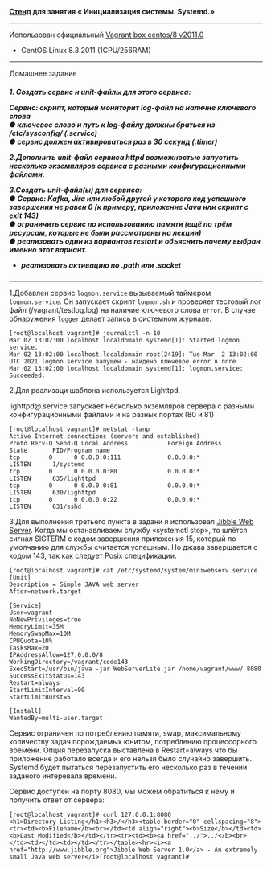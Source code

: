 **[Стенд](Vagrantfile) для занятия  « Инициализация системы. Systemd.»**
___

Использован официальный [Vagrant box centos/8 v2011.0](https://app.vagrantup.com/centos/boxes/8)

* CentOS Linux 8.3.2011 (1CPU/256RAM)

___

Домашнее задание

<h5> 
1. Cоздать сервис и unit-файлы для этого сервиса:

Cервис: скрипт, который мониторит log-файл на наличие ключевого слова  
● ключевое слово и путь к log-файлу должны браться из /etc/sysconfig/ (.service)  
● сервис должен активироваться раз в 30 секунд (.timer)

2.Дополнить unit-файл сервиса httpd возможностью запустить несколько экземпляров сервиса с разными конфигурационными файлами.

3.Создать unit-файл(ы) для сервиса:  
● Cервис: Kafka, Jira или любой другой у которого код успешного завершения не равен 0 (к примеру, приложение Java или скрипт с exit 143)  
● ограничить сервис по использованию памяти (ещё по трём ресурсам, которые не были рассмотрены на лекции)  
● реализовать один из вариантов restart и объяснить почему выбран именно этот вариант.  
* реализовать активацию по .path или .socket

 </h5>
  
___

1.Добавлен сервис `logmon.service` вызываемый таймером `logmon.service`. Он запускает скрипт `logmon.sh` и проверяет тестовый лог файл (/vagrant/testlog.log) на наличие ключевого слова `error`. В случае обнаружения `logger` делает запись в системном журнале.

```
[root@localhost vagrant]# journalctl -n 10
Mar 02 13:02:00 localhost.localdomain systemd[1]: Started logmon service.
Mar 02 13:02:00 localhost.localdomain root[2419]: Tue Mar  2 13:02:00 UTC 2021 logmon service запущен - найдено ключевое error в логе
Mar 02 13:02:00 localhost.localdomain systemd[1]: logmon.service: Succeeded.
```

2.Для реализаци шаблона используется Lighttpd.

lighttpd@.service запускает несколько экземляров сервера с разными конфигурационными файлами и на разных портах (80 и 81)

```
[root@localhost vagrant]# netstat -tanp 
Active Internet connections (servers and established)
Proto Recv-Q Send-Q Local Address           Foreign Address         State       PID/Program name    
tcp        0      0 0.0.0.0:111             0.0.0.0:*               LISTEN      1/systemd           
tcp        0      0 0.0.0.0:80              0.0.0.0:*               LISTEN      635/lighttpd        
tcp        0      0 0.0.0.0:81              0.0.0.0:*               LISTEN      630/lighttpd        
tcp        0      0 0.0.0.0:22              0.0.0.0:*               LISTEN      631/sshd 
```

3.Для выполнения третьего пункта в задани я использовал [Jibble Web Server](http://www.jibble.org/jibblewebserver.php). Когда мы останавливаем службу «systemctl stop», то шлётся сигнал SIGTERM с кодом завершения приложения 15, который по умолчанию для службы считается успешным. Но джава завершается с кодом 143, так как следует Posix спецификации.
```
[root@localhost vagrant]# cat /etc/systemd/system/miniwebserv.service 
[Unit]
Description = Simple JAVA web server
After=network.target

[Service]
User=vagrant
NoNewPrivileges=true
MemoryLimit=35M
MemorySwapMax=10M
CPUQuota=10%
TasksMax=20
IPAddressAllow=127.0.0.0/8
WorkingDirectory=/vagrant/code143
ExecStart=/usr/bin/java -jar WebServerLite.jar /home/vagrant/www/ 8080
SuccessExitStatus=143
Restart=always
StartLimitInterval=90
StartLimitBurst=5

[Install]
WantedBy=multi-user.target
```
Сервис ограничен по потреблению памяти, swap, максимальному количеству задач порождаемых юнитом, потреблению процессорного времени. Опция перезапуска выставлена в Restart=always что бы приложение работало всегда и его нельзя было случайно завершить. Systemd будет пытаться перезапустить его несколько раз в течении заданого интеревала времени.

Сервис доступен на порту 8080, мы можем обратиться к нему и получить ответ от сервера:

```
[root@localhost vagrant]# curl 127.0.0.1:8080
<h1>Directory Listing</h1><h3>/</h3><table border="0" cellspacing="8"><tr><td><b>Filename</b><br></td><td align="right"><b>Size</b></td><td><b>Last Modified</b></td></tr><tr><td><b><a href="../">../</b><br></td><td></td><td></td></tr></table><hr><i><a href="http://www.jibble.org">Jibble Web Server 1.0</a> - An extremely small Java web server</i>[root@localhost vagrant]# 
```
